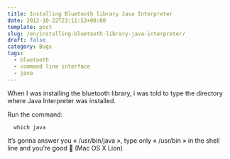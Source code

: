 ```yaml
---
title: Installing Bluetooth library Java Interpreter
date: 2012-10-22T23:11:53+00:00
template: post
slug: /en/installing-bluetooth-library-java-interpreter/
draft: false
category: Bugs
tags:
  - bluetooth
  - command line interface
  - java
---
```


When I was installing the bluetooth library, i was told to type the directory where Java Interpreter was installed.

Run the command: 
```
  which java
```
    
It&rsquo;s gonna answer you « /usr/bin/java », type only « /usr/bin » in the shell line and you&rsquo;re good 🙂 (Mac OS X Lion)


